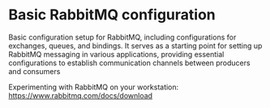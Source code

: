 # Basic RabbitMQ configuration

Basic configuration setup for RabbitMQ, including configurations for exchanges, queues, 
and bindings. It serves as a starting point for setting up RabbitMQ messaging in various 
applications, providing essential configurations to establish communication channels 
between producers and consumers

Experimenting with RabbitMQ on your workstation: https://www.rabbitmq.com/docs/download
